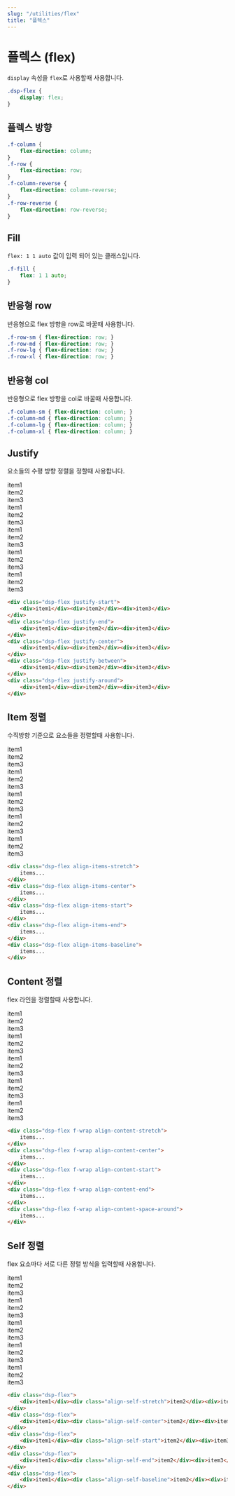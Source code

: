```yaml
---
slug: "/utilities/flex"
title: "플렉스"
---
```


# 플렉스 (flex)

`display` 속성을 `flex`로 사용할때 사용합니다.

<div class="card">

```css
.dsp-flex {
	display: flex;
}
```
</div>


## 플렉스 방향
<div class="card">

```css
.f-column {
	flex-direction: column;
}
.f-row {
	flex-direction: row;
}
.f-column-reverse {
	flex-direction: column-reverse;
}
.f-row-reverse {
	flex-direction: row-reverse;
}
```
</div>


## Fill
`flex: 1 1 auto` 값이 입력 되어 있는 클래스입니다.

<div class="card">

```css
.f-fill {
	flex: 1 1 auto;
}
```
</div>


## 반응형 row
반응형으로 flex 방향을 row로 바꿀때 사용합니다.

<div class="card">

```css
.f-row-sm {	flex-direction: row; }
.f-row-md {	flex-direction: row; }
.f-row-lg {	flex-direction: row; }
.f-row-xl {	flex-direction: row; }
```
</div>


## 반응형 col
반응형으로 flex 방향을 col로 바꿀때 사용합니다.

<div class="card">

```css
.f-column-sm { flex-direction: column; }
.f-column-md { flex-direction: column; }
.f-column-lg { flex-direction: column; }
.f-column-xl { flex-direction: column; }
```
</div>


## Justify
요소들의 수평 방향 정렬을 정할때 사용합니다.

<div class="card">
<div class="card-body">
<div class="dsp-flex justify-start ex-block h-50">
	<div class="ex-block-sm">item1</div><div class="ex-block-sm">item2</div><div class="ex-block-sm">item3</div>
</div>
<div class="dsp-flex justify-end ex-block h-50">
	<div class="ex-block-sm">item1</div><div class="ex-block-sm">item2</div><div class="ex-block-sm">item3</div>
</div>
<div class="dsp-flex justify-center ex-block h-50">
	<div class="ex-block-sm">item1</div><div class="ex-block-sm">item2</div><div class="ex-block-sm">item3</div>
</div>
<div class="dsp-flex justify-between ex-block h-50">
	<div class="ex-block-sm">item1</div><div class="ex-block-sm">item2</div><div class="ex-block-sm">item3</div>
</div>
<div class="dsp-flex justify-around ex-block h-50">
	<div class="ex-block-sm">item1</div><div class="ex-block-sm">item2</div><div class="ex-block-sm">item3</div>
</div>
</div>

```html
<div class="dsp-flex justify-start">
	<div>item1</div><div>item2</div><div>item3</div>
</div>
<div class="dsp-flex justify-end">
	<div>item1</div><div>item2</div><div>item3</div>
</div>
<div class="dsp-flex justify-center">
	<div>item1</div><div>item2</div><div>item3</div>
</div>
<div class="dsp-flex justify-between">
	<div>item1</div><div>item2</div><div>item3</div>
</div>
<div class="dsp-flex justify-around">
	<div>item1</div><div>item2</div><div>item3</div>
</div>
```
</div>


## Item 정렬
수직방향 기준으로 요소들을 정렬할때 사용합니다.

<div class="card">
<div class="card-body">
<div class="dsp-flex align-items-stretch ex-block h-75">
	<div class="ex-block-sm">item1</div><div class="ex-block-sm">item2</div><div class="ex-block-sm">item3</div>
</div>
<div class="dsp-flex align-items-center ex-block h-75">
	<div class="ex-block-sm">item1</div><div class="ex-block-sm">item2</div><div class="ex-block-sm">item3</div>
</div>
<div class="dsp-flex align-items-start ex-block h-75">
	<div class="ex-block-sm">item1</div><div class="ex-block-sm">item2</div><div class="ex-block-sm">item3</div>
</div>
<div class="dsp-flex align-items-end ex-block h-75">
	<div class="ex-block-sm">item1</div><div class="ex-block-sm">item2</div><div class="ex-block-sm">item3</div>
</div>
<div class="dsp-flex align-items-baseline ex-block h-75">
	<div class="ex-block-sm">item1</div><div class="ex-block-sm">item2</div><div class="ex-block-sm">item3</div>
</div>
</div>

```html
<div class="dsp-flex align-items-stretch">
	items...
</div>
<div class="dsp-flex align-items-center">
	items...
</div>
<div class="dsp-flex align-items-start">
	items...
</div>
<div class="dsp-flex align-items-end">
	items...
</div>
<div class="dsp-flex align-items-baseline">
	items...
</div>
```
</div>


## Content 정렬
flex 라인을 정렬할때 사용합니다.

<div class="card">
<div class="card-body">
<div class="dsp-flex f-wrap align-content-stretch ex-block h-75">
	<div class="ex-block-sm">item1</div><div class="ex-block-sm">item2</div><div class="ex-block-sm">item3</div>
</div>
<div class="dsp-flex f-wrap align-content-center ex-block h-75">
	<div class="ex-block-sm">item1</div><div class="ex-block-sm">item2</div><div class="ex-block-sm">item3</div>
</div>
<div class="dsp-flex f-wrap align-content-start ex-block h-75">
	<div class="ex-block-sm">item1</div><div class="ex-block-sm">item2</div><div class="ex-block-sm">item3</div>
</div>
<div class="dsp-flex f-wrap align-content-end ex-block h-75">
	<div class="ex-block-sm">item1</div><div class="ex-block-sm">item2</div><div class="ex-block-sm">item3</div>
</div>
<div class="dsp-flex f-wrap align-content-space-around ex-block h-75">
	<div class="ex-block-sm">item1</div><div class="ex-block-sm">item2</div><div class="ex-block-sm">item3</div>
</div>
</div>

```html
<div class="dsp-flex f-wrap align-content-stretch">
	items...
</div>
<div class="dsp-flex f-wrap align-content-center">
	items...
</div>
<div class="dsp-flex f-wrap align-content-start">
	items...
</div>
<div class="dsp-flex f-wrap align-content-end">
	items...
</div>
<div class="dsp-flex f-wrap align-content-space-around">
	items...
</div>
```
</div>


## Self 정렬
flex 요소마다 서로 다른 정렬 방식을 입력할때 사용합니다.

<div class="card">
<div class="card-body">
<div class="dsp-flex ex-block h-75">
	<div class="ex-block-sm">item1</div><div class="align-self-stretch ex-block-sm">item2</div><div class="ex-block-sm">item3</div>
</div>
<div class="dsp-flex ex-block h-75">
	<div class="ex-block-sm">item1</div><div class="align-self-center ex-block-sm">item2</div><div class="ex-block-sm">item3</div>
</div>
<div class="dsp-flex ex-block h-75">
	<div class="ex-block-sm">item1</div><div class="align-self-start ex-block-sm">item2</div><div class="ex-block-sm">item3</div>
</div>
<div class="dsp-flex ex-block h-75">
	<div class="ex-block-sm">item1</div><div class="align-self-end ex-block-sm">item2</div><div class="ex-block-sm">item3</div>
</div>
<div class="dsp-flex ex-block h-75">
	<div class="ex-block-sm">item1</div><div class="align-self-baseline ex-block-sm">item2</div><div class="ex-block-sm">item3</div>
</div>
</div>

```html
<div class="dsp-flex">
	<div>item1</div><div class="align-self-stretch">item2</div><div>item3</div>
</div>
<div class="dsp-flex">
	<div>item1</div><div class="align-self-center">item2</div><div>item3</div>
</div>
<div class="dsp-flex">
	<div>item1</div><div class="align-self-start">item2</div><div>item3</div>
</div>
<div class="dsp-flex">
	<div>item1</div><div class="align-self-end">item2</div><div>item3</div>
</div>
<div class="dsp-flex">
	<div>item1</div><div class="align-self-baseline">item2</div><div>item3</div>
</div>
```
</div>